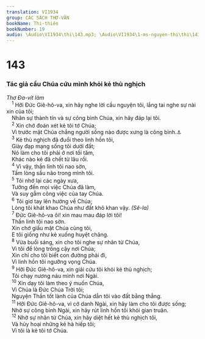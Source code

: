 ```yaml
---
translation: VI1934
group: CÁC SÁCH THƠ-VĂN
bookName: Thi-thiên 
bookNumber: 19
audio: \Audio\VI1934\thi\143.mp3; \Audio\VI1934\1-ms-nguyen-thi\thi\143.mp3
---
```


<div class="title"><h1>143</h1><h3>Tác giả cầu Chúa cứu mình khỏi kẻ thù nghịch</h3><i>Thơ Đa-vít làm</i></div>
<span class="verse thi_143_1"> <sup>1</sup> Hỡi Đức Giê-hô-va, xin hãy nghe lời cầu nguyện tôi, lắng tai nghe sự nài xin của tôi; <br/> Nhân sự thành tín và sự công bình Chúa, xin hãy đáp lại tôi. <br/></span>
<span class="verse thi_143_2"> <sup>2</sup> Xin chớ đoán xét kẻ tôi tớ Chúa; <br/> Vì trước mặt Chúa chẳng người sống nào được xưng là công bình.<a data-toggle="tooltip" data-placement="bottom" title="Ro 3:20; Ga 2:16">⚓</a><br/></span>
<span class="verse thi_143_3"> <sup>3</sup> Kẻ thù nghịch đã đuổi theo linh hồn tôi, <br/> Giày đạp mạng sống tôi dưới đất; <br/> Nó làm cho tôi phải ở nơi tối tăm, <br/> Khác nào kẻ đã chết từ lâu rồi. <br/></span>
<span class="verse thi_143_4"> <sup>4</sup> Vì vậy, thần linh tôi nao sờn, <br/> Tấm lòng sầu não trong mình tôi. <br/></span>
<span class="verse thi_143_5"> <sup>5</sup> Tôi nhớ lại các ngày xưa, <br/> Tưởng đến mọi việc Chúa đã làm, <br/> Và suy gẫm công việc của tay Chúa. <br/></span>
<span class="verse thi_143_6"> <sup>6</sup> Tôi giơ tay lên hướng về Chúa; <br/> Lòng tôi khát khao Chúa như đất khô khan vậy. <em>(Sê-la)</em><br/></span>
<span class="verse thi_143_7"> <sup>7</sup> Đức Giê-hô-va ôi! xin mau mau đáp lời tôi! <br/> Thần linh tôi nao sờn. <br/> Xin chớ giấu mặt Chúa cùng tôi, <br/> E tôi giống như kẻ xuống huyệt chăng. <br/></span>
<span class="verse thi_143_8"> <sup>8</sup> Vừa buổi sáng, xin cho tôi nghe sự nhân từ Chúa, <br/> Vì tôi để lòng trông cậy nơi Chúa; <br/> Xin chỉ cho tôi biết con đường phải đi, <br/> Vì linh hồn tôi ngưỡng vọng Chúa. <br/></span>
<span class="verse thi_143_9"> <sup>9</sup> Hỡi Đức Giê-hô-va, xin giải cứu tôi khỏi kẻ thù nghịch; <br/> Tôi chạy nương náu mình nơi Ngài. <br/></span>
<span class="verse thi_143_10"> <sup>10</sup> Xin dạy tôi làm theo ý muốn Chúa, <br/> Vì Chúa là Đức Chúa Trời tôi; <br/> Nguyện Thần tốt lành của Chúa dẫn tôi vào đất bằng thẳng. <br/></span>
<span class="verse thi_143_11"> <sup>11</sup> Hỡi Đức Giê-hô-va, vì cớ danh Ngài, xin hãy làm cho tôi được sống; <br/> Nhờ sự công bình Ngài, xin hãy rút linh hồn tôi khỏi gian truân. <br/></span>
<span class="verse thi_143_12"> <sup>12</sup> Nhờ sự nhân từ Chúa, xin hãy diệt hết kẻ thù nghịch tôi, <br/> Và hủy hoại những kẻ hà hiếp tôi; <br/> Vì tôi là kẻ tôi tớ Chúa. <br/></span>
